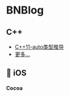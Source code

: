 # BNBlog

## C++

- [C++11-auto类型推导](./cpp/C++11-auto类型推导.md)
- [更多...](./cpp/README.md)

##  iOS

#### Cocoa